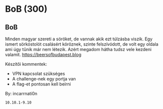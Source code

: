 # BoB (300)

## BoB

Minden magyar szereti a söröket, de vannak akik ezt túlzásba viszik. Egy ismert sörkóstolót csalásért köröznek, szinte felszívódott, de volt egy oldala ami úgy tűnik már nem létezik. Azért megadom hátha tudsz vele kezdeni valamit. https://beersofbudapest.blog

Készítői kommentek:

* VPN kapcsolat szükséges
* A challenge-nek egy portja van
* A flag-et pontosan kell beírni

By: incarrnati0n

```
10.10.1-9.10 
```